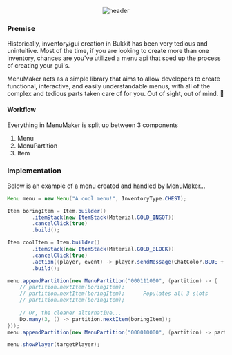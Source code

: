 <p align="center"><img src="https://i.imgur.com/sqCLkNK.png" alt="header"/></p>

### Premise
Historically, inventory/gui creation in Bukkit has been very tedious and unintuitive. Most of the time, if you are looking to create more than one inventory, chances are you've utilized a menu api that sped up the process of creating your gui's.

MenuMaker acts as a simple library that aims to allow developers to create functional, interactive, and easily understandable menus, with all of the complex and tedious parts taken care of for you. Out of sight, out of mind. :see_no_evil:

#### Workflow
Everything in MenuMaker is split up between 3 components
1. Menu
2. MenuPartition
3. Item

### Implementation
Below is an example of a menu created and handled by MenuMaker...

```java
Menu menu = new Menu("A cool menu!", InventoryType.CHEST);

Item boringItem = Item.builder()
        .itemStack(new ItemStack(Material.GOLD_INGOT))
        .cancelClick(true)
        .build();

Item coolItem = Item.builder()
        .itemStack(new ItemStack(Material.GOLD_BLOCK))
        .cancelClick(true)
        .action((player, event) -> player.sendMessage(ChatColor.BLUE + "You clicked the cool item!"))
        .build();

menu.appendPartition(new MenuPartition("000111000", (partition) -> {
    // partition.nextItem(boringItem);
    // partition.nextItem(boringItem);      Populates all 3 slots
    // partition.nextItem(boringItem);
    
    // Or, the cleaner alternative...
    Do.many(3, () -> partition.nextItem(boringItem));
}));
menu.appendPartition(new MenuPartition("000010000", (partition) -> partition.nextItem(coolItem)));

menu.showPlayer(targetPlayer);
```
